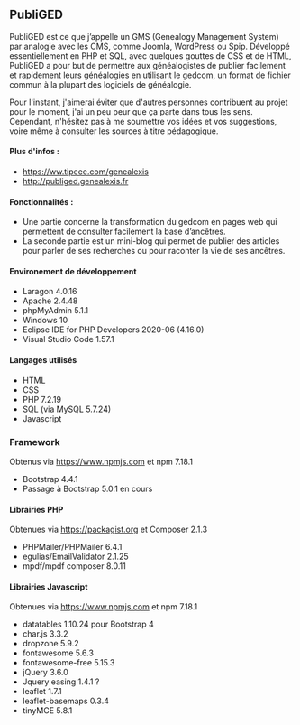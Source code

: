 ## PubliGED

PubliGED est ce que j’appelle un GMS (Genealogy Management System) par analogie avec les CMS, comme Joomla, WordPress ou Spip. Développé essentiellement en PHP et SQL, avec quelques gouttes de CSS et de HTML, PubliGED a pour but de permettre aux généalogistes de publier facilement et rapidement leurs généalogies en utilisant le gedcom, un format de fichier commun à la plupart des logiciels de généalogie.

Pour l'instant, j'aimerai éviter que d'autres personnes contribuent au projet pour le moment, j'ai un peu peur que ça parte dans tous les sens. Cependant, n'hésitez pas à me soumettre vos idées et vos suggestions, voire même à consulter les sources à titre pédagogique.

#### Plus d'infos : 

* https://ww.tipeee.com/genealexis
* http://publiged.genealexis.fr

#### Fonctionnalités :

- Une partie concerne la transformation du gedcom en pages web qui permettent de consulter facilement la base d’ancêtres.
- La seconde partie est un mini-blog qui permet de publier des articles pour parler de ses recherches ou pour raconter la vie de ses ancêtres.

#### Environement de développement

* Laragon 4.0.16
* Apache 2.4.48
* phpMyAdmin 5.1.1
* Windows 10
* Eclipse IDE for PHP Developers 2020-06 (4.16.0)
* Visual Studio Code 1.57.1

#### Langages utilisés

* HTML
* CSS
* PHP 7.2.19
* SQL (via MySQL 5.7.24)
* Javascript

### Framework

Obtenus via https://www.npmjs.com et npm 7.18.1

* Bootstrap 4.4.1
* Passage à Bootstrap 5.0.1 en cours

#### Librairies PHP

Obtenues via https://packagist.org et Composer 2.1.3

* PHPMailer/PHPMailer 6.4.1
* egulias/EmailValidator 2.1.25
* mpdf/mpdf composer 8.0.11

#### Librairies Javascript

Obtenues via https://www.npmjs.com et npm 7.18.1

* datatables 1.10.24 pour Bootstrap 4 
* char.js 3.3.2
* dropzone 5.9.2
* fontawesome 5.6.3
* fontawesome-free 5.15.3
* jQuery 3.6.0
* Jquery easing 1.4.1 ?
* leaflet 1.7.1
* leaflet-basemaps 0.3.4
* tinyMCE 5.8.1